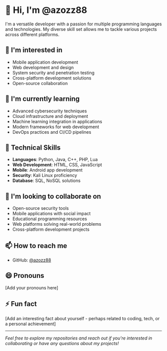 # 👋 Hi, I'm @azozz88

I'm a versatile developer with a passion for multiple programming languages and technologies. My diverse skill set allows me to tackle various projects across different platforms.

## 👀 I'm interested in
- Mobile application development
- Web development and design
- System security and penetration testing
- Cross-platform development solutions
- Open-source collaboration

## 🌱 I'm currently learning
- Advanced cybersecurity techniques
- Cloud infrastructure and deployment
- Machine learning integration in applications
- Modern frameworks for web development
- DevOps practices and CI/CD pipelines

## 💼 Technical Skills
- **Languages**: Python, Java, C++, PHP, Lua
- **Web Development**: HTML, CSS, JavaScript
- **Mobile**: Android app development
- **Security**: Kali Linux proficiency
- **Database**: SQL, NoSQL solutions

## 💞️ I'm looking to collaborate on
- Open-source security tools
- Mobile applications with social impact
- Educational programming resources
- Web platforms solving real-world problems
- Cross-platform development projects

## 📫 How to reach me
- GitHub: [@azozz88](https://github.com/azozz88)

## 😄 Pronouns
[Add your pronouns here]

## ⚡ Fun fact
[Add an interesting fact about yourself - perhaps related to coding, tech, or a personal achievement]

---

*Feel free to explore my repositories and reach out if you're interested in collaborating or have any questions about my projects!*
